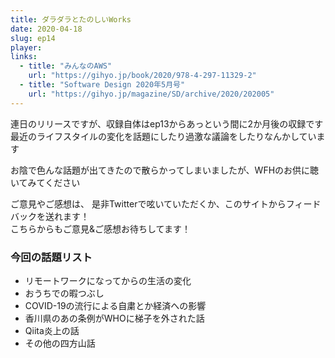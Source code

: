 ```yaml
---
title: ダラダラとたのしいWorks
date: 2020-04-18
slug: ep14
player: 
links:
  - title: "みんなのAWS"
    url: "https://gihyo.jp/book/2020/978-4-297-11329-2"
  - title: "Software Design 2020年5月号"
    url: "https://gihyo.jp/magazine/SD/archive/2020/202005"
---
```


連日のリリースですが、収録自体はep13からあっという間に2か月後の収録です  
最近のライフスタイルの変化を話題にしたり過激な議論をしたりなんかしています

お陰で色んな話題が出てきたので散らかってしまいましたが、WFHのお供に聴いてみてください

ご意見やご感想は、 是非Twitterで呟いていただくか、このサイトからフィードバックを送れます！  
こちらからもご意見&ご感想お待ちしてます！  

### 今回の話題リスト

- リモートワークになってからの生活の変化
- おうちでの暇つぶし
- COVID-19の流行による自粛とか経済への影響
- 香川県のあの条例がWHOに梯子を外された話
- Qiita炎上の話
- その他の四方山話